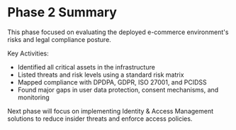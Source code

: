 # Phase 2 Summary

This phase focused on evaluating the deployed e-commerce environment's risks and legal compliance posture.

Key Activities:
- Identified all critical assets in the infrastructure
- Listed threats and risk levels using a standard risk matrix
- Mapped compliance with DPDPA, GDPR, ISO 27001, and PCIDSS
- Found major gaps in user data protection, consent mechanisms, and monitoring

Next phase will focus on implementing Identity & Access Management solutions to reduce insider threats and enforce access policies.
